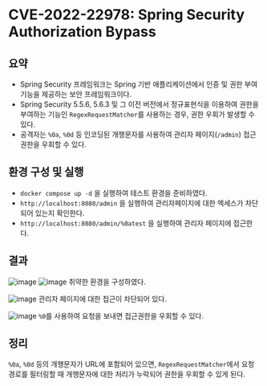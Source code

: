 # CVE-2022-22978: Spring Security Authorization Bypass
## 요약

- Spring Security 프레임워크는 Spring 기반 애플리케이션에서 인증 및 권한 부여 기능을 제공하는 보안 프레임워크이다.
- Spring Security 5.5.6, 5.6.3 및 그 이전 버전에서 정규표현식을 이용하여 권한을 
부여하는 기능인 `RegexRequestMatcher`를 사용하는 경우, 권한 우회가 발생할 수 있다.
- 공격자는 `%0a`, `%0d` 등 인코딩된 개행문자를 사용하여 관리자 페이지(`/admin`) 접근 권한을 우회할 수 있다.

## 환경 구성 및 실행

- `docker compose up -d` 을 실행하여 테스트 환경을 준비하였다.
- `http://localhost:8080/admin` 을 실행하여 관리자페이지에 대한 엑세스가 차단되어 있는지 확인한다.
- `http://localhost:8080/admin/%0atest` 을 실행하여 관리자 페이지에 접근한다.

## 결과

![image](https://github.com/user-attachments/assets/47f67420-c311-44b9-9302-e082ea46ae5d)
![image](https://github.com/user-attachments/assets/ba19ba01-0f51-4b93-99bc-d3855b7a7097)
취약한 환경을 구성하였다.

![image](https://github.com/user-attachments/assets/e71e2111-ffd3-476f-b15a-03e2743dbd0a)
관리자 페이지에 대한 접근이 차단되어 있다.

![image](https://github.com/user-attachments/assets/192ed347-7328-4810-9e74-3b621cc72986)
`%0`를 사용하여 요청을 보내면 접근권한을 우회할 수 있다.

## 정리

`%0a`, `%0d` 등의 개행문자가 URL에 포함되어 있으면, `RegexRequestMatcher`에서 요청 경로를 필터링할 때 개행문자에 대한 처리가 누락되어 권한을 우회할 수 있게 된다.
